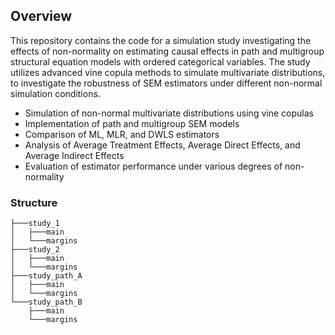 ## Overview

This repository contains the code for a simulation study investigating the effects of non-normality on estimating causal effects in path and multigroup structural equation models with ordered categorical variables. The study utilizes advanced vine copula methods to simulate multivariate distributions, to investigate the robustness of SEM estimators under different non-normal simulation conditions.

* Simulation of non-normal multivariate distributions using vine copulas
* Implementation of path and multigroup SEM models
* Comparison of ML, MLR, and DWLS estimators
* Analysis of Average Treatment Effects, Average Direct Effects, and Average Indirect Effects
* Evaluation of estimator performance under various degrees of non-normality

### Structure

```
├───study_1
│   ├───main
│   └───margins
├───study_2
│   ├───main
│   └───margins
├───study_path_A
│   ├───main
│   └───margins
└───study_path_B
    ├───main
    └───margins
```

